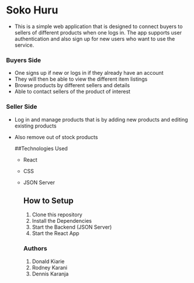 # Soko Huru

- This is a simple web application that is designed to connect buyers to sellers of different products when one logs in. The app supports user authentication and also sign up for new users who want to use the service.

### Buyers Side 

- One signs up if new or logs in if they already have an account
- They will then be able to view the different item listings
- Browse products by different sellers and details
- Able to contact sellers of the product of interest

### Seller Side

- Log in and manage products that is by adding new products and editing existing products
- Also remove out of stock products

  ##Technologies Used
  
  - React
  - CSS
  - JSON Server
 
    ## How to Setup

    1. Clone this repository
    2. Install the Dependencies
    3. Start the Backend (JSON Server)
    4. Start the React App
   
    ### Authors

    1. Donald Kiarie
    2. Rodney Karani
    3. Dennis Karanja
      
    
